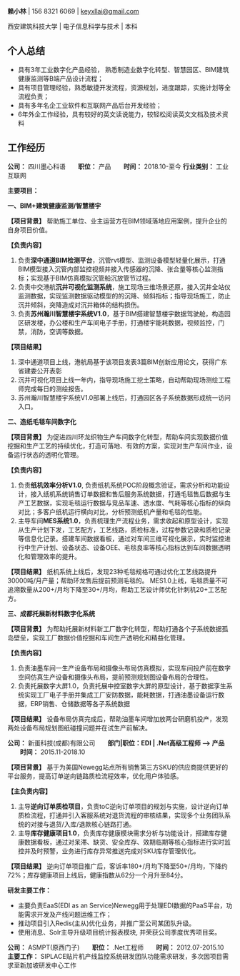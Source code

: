 
<!-- <div style="float:right">
    <img src="http://innomind-zj.smartbx.top/keyxllai.jpg" width="150">
</div> -->

**赖小林** | 156 8321 6069 | keyxllai@gmail.com

西安建筑科技大学 | 电子信息科学与技术 | 本科  


<h2>个人总结</h2>


- 具有3年工业数字化产品经验， 熟悉制造业数字化转型、智慧园区、BIM建筑健康监测等B端产品设计流程；
- 具有项目管理经验，熟悉敏捷开发流程，资源规划，进度跟踪，实施计划等全流程负责；
- 具有多年名企工业软件和互联网产品后台开发经验；
- 6年外企工作经验，具有较好的英文读说能力，较轻松阅读英文文档及技术资料


<h2>工作经历</h2>

**公司：** 四川墨心科语&emsp;&emsp;**职位：** 产品&emsp;&emsp;**时间：** 2018.10-至今
**行业类别：** 工业互联网

 **主要项目：** 

 **一、BIM+建筑健康监测/智慧楼宇**

**【项目背景】** 帮助施工单位、业主运营方在BIM领域落地应用案例，提升企业的自身项目价值。

**【负责内容】** 

1. 负责**深中通道BIM检测平台**，沉管rvt模型、监测设备模型轻量化展示，打通BIM模型接入沉管内部监控视频并接入传感器的沉降、张合量等核心监测指标；实现基于BIM仿真模拟沉管船沉放管节过程。
2. 负责中交港航**沉井可视化监测系统**，施工现场三维场景还原，接入沉井全站仪监测数据，实现监测数据驱动模型的的沉降、倾斜指标；指导现场施工，防止沉井倾斜，突降造成对沉井箱体的结构损伤。
3. 负责**苏州瀚川智慧楼宇系统V1.0**，基于BIM搭建智慧楼宇数据驾驶舱，构造园区研发楼，办公楼和生产车间电子手册，打通楼宇能耗数据，视频监控，门禁，消防，空调等数据。

**【项目结果】** 

1. 深中通道项目上线，港航局基于该项目发表3篇BIM创新应用论文，获得广东省建委公开表彰
2. 沉井可视化项目上线一年内，指导现场施工挖土策略，自动帮助现场测绘工程师完成每日的测绘报告。
3. 苏州瀚川智慧楼宇系统V1.0部署上线后，打通园区各子系统数据形成统一访问入口。
  
**二、造纸毛毯车间数字化**

 **【项目背景】** 为促进四川环龙织物生产车间数字化转型，帮助车间实现数据价值挖掘和生产工艺的持续优化，打造可落地、有效的方案，实现对生产车间作业，设备运行状态的透明化管理。

**【负责内容】**

1. 负责**纸机效率分析V1.0**, 负责纸机系统POC阶段概念验证，需求分析和功能设计，接入纸机系统销售订单数据和售后服务系统数据，打通毛毯售后数据与生产工艺数据，实现毛毯运行数据与竞品车速、透水度、气耗等核心指标的纵向对比；多客户纸机运行横向对比，分析预测纸机产量和毛毯的性能。
2. 主导车间**MES系统1.0**，负责梳理生产流程业务，需求收起和原型设计，实现从生产计划下发，工艺配方，工艺线路，质检标准，过程参数记录和质检记录等信息化记录。搭建车间数据看板，通过对车间三维可视化展示，实时监控进行中生产计划、设备状态、设备OEE、毛毯良率等核心指标达到车间数据透明化和管理效率的提升。

**【项目结果】**
纸机系统上线后，发现23种毛毯规格可通过优化工艺线路提升30000吨/月产量；帮助环龙售后提前预测毛毯的。
MES1.0上线，毛毯质量不可追溯数量从200+/月均下降至30+/月均，帮助工艺设计师优化针刺机20+工艺配方。

**三、成都托展新材料数字化系统**

  **【项目背景】**
  为帮助托展新材料新工厂数字化转型，帮助打通各个子系统数据孤岛壁垒，实现工厂数据价值挖掘和车间生产透明化和精益化管理。

**【负责内容】**

1. 负责油墨车间一生产设备布局和摄像头布局仿真模拟，实现车间投产前在数字空间仿真生产设备和摄像头布局，提前预测规划图设备布局的合理性。
2. 负责托展数字大屏1.0，负责托展中控室数字大屏的原型设计，基于数据孪生系统实现工厂电子手册并集成工厂安防数据，能耗数据，打通油墨设备运行数据，ERP销售、仓储数据等各子系统数据

**【项目结果】**
设备布局仿真完成后，帮助油墨车间增加放两台研磨机投产，发现两处设备布局规划图纸碰撞问题并在试生产前解决。
  

**公司：** 新蛋科技(成都)有限公司&emsp;&emsp;**部门|职位：EDI | .Net高级工程师 --> 产品** &emsp;&emsp;**时间：** 2015.11-2018.10

**【项目背景】** 基于为美国Newegg站点所有销售第三方SKU的供应商提供更好的平台服务，提高订单逆向链路质检流程效率，优化用户体验感。

**【主负责内容】**

1. 主导**逆向订单质检项目**，负责toC逆向订单项目的规划与实施，设计逆向订单质检流程，打通并引入客服系统对退货流程的审核结果，实现多个业务团队系统的对接与退货/入库/退款核心链路打通。
2. 主导**库存健康项目1.0**，负责库存健康模块需求分析与功能设计，搭建库存健康数据看板，通过对呆滞、缺货、安全库存、效期临期等核心指标进行实时监控并及时预警，业务进行库存异常推送完成对SKU库存管理优化。

**【项目结果】** 逆向订单项目推广后，客诉率180+/月均下降至50+/月均，下降约72%；库存健康项目上线后，健康指数从62分一个月升至84分。
 
**研发主要工作：**
 - 主要负责EaaS(EDI as an Service)Newegg用于处理EDI数据的PaaS平台，功能需求开发及产线问题运维工作；
 - 推动项目引入Redis(主从)优化业务，并推广至公司某团队升级。
 - 使用消息、Solr主导升级项目统计报表模块,  并荣获公司季度优秀项目奖。

**公司：** ASMPT(原西门子)&emsp;&emsp;**职位：** .Net工程师&emsp;&emsp;**时间：** 2012.07-2015.10  
**主要工作：** SIPLACE贴片机产线监控系统研发团队功能需求研发，多次因项目需求至新加坡研发中心工作

